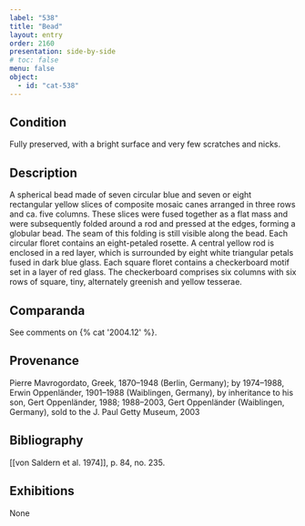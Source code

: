 ```yaml
---
label: "538"
title: "Bead"
layout: entry
order: 2160
presentation: side-by-side
# toc: false
menu: false
object:
  - id: "cat-538"
---
```


## Condition

Fully preserved, with a bright surface and very few scratches and nicks.

## Description

A spherical bead made of seven circular blue and seven or eight rectangular yellow slices of composite mosaic canes arranged in three rows and ca. five columns. These slices were fused together as a flat mass and were subsequently folded around a rod and pressed at the edges, forming a globular bead. The seam of this folding is still visible along the bead. Each circular floret contains an eight-petaled rosette. A central yellow rod is enclosed in a red layer, which is surrounded by eight white triangular petals fused in dark blue glass. Each square floret contains a checkerboard motif set in a layer of red glass. The checkerboard comprises six columns with six rows of square, tiny, alternately greenish and yellow tesserae.

## Comparanda

See comments on {% cat '2004.12' %}.

## Provenance

Pierre Mavrogordato, Greek, 1870–1948 (Berlin, Germany); by 1974–1988, Erwin Oppenländer, 1901–1988 (Waiblingen, Germany), by inheritance to his son, Gert Oppenländer, 1988; 1988–2003, Gert Oppenländer (Waiblingen, Germany), sold to the J. Paul Getty Museum, 2003

## Bibliography

[[von Saldern et al. 1974]], p. 84, no. 235.

## Exhibitions

None